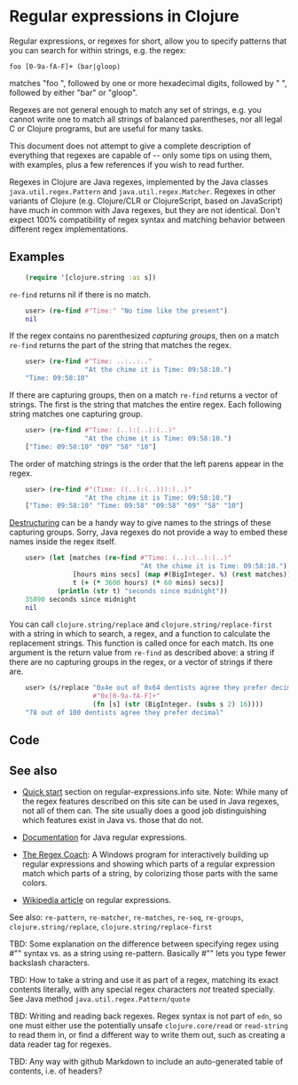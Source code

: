 # Regular expressions in Clojure

Regular expressions, or regexes for short, allow you to specify
patterns that you can search for within strings, e.g. the regex:

    foo [0-9a-fA-F]+ (bar|gloop)

matches "foo ", followed by one or more hexadecimal digits, followed
by " ", followed by either "bar" or "gloop".

Regexes are not general enough to match any set of strings, e.g. you
cannot write one to match all strings of balanced parentheses, nor all
legal C or Clojure programs, but are useful for many tasks.

This document does not attempt to give a complete description of
everything that regexes are capable of -- only some tips on using
them, with examples, plus a few references if you wish to read
further.

Regexes in Clojure are Java regexes, implemented by the Java classes
`java.util.regex.Pattern` and `java.util.regex.Matcher`.  Regexes in
other variants of Clojure (e.g. Clojure/CLR or ClojureScript, based on
JavaScript) have much in common with Java regexes, but they are not
identical.  Don't expect 100% compatibility of regex syntax and
matching behavior between different regex implementations.


## Examples

```clojure
    (require '[clojure.string :as s])
```

`re-find` returns nil if there is no match.

```clojure
    user> (re-find #"Time:" "No time like the present")
    nil
```

If the regex contains no parenthesized _capturing groups_, then on a
match `re-find` returns the part of the string that matches the regex.

```clojure
    user> (re-find #"Time: ..:..:.."
                   "At the chime it is Time: 09:58:10.")
    "Time: 09:58:10"
```

If there are capturing groups, then on a match `re-find` returns a
vector of strings.  The first is the string that matches the entire
regex.  Each following string matches one capturing group.

```clojure
    user> (re-find #"Time: (..):(..):(..)"
                   "At the chime it is Time: 09:58:10.")
    ["Time: 09:58:10" "09" "58" "10"]
```

The order of matching strings is the order that the left parens appear
in the regex.

```clojure
    user> (re-find #"(Time: ((..):(..))):(..)"
                   "At the chime it is Time: 09:58:10.")
    ["Time: 09:58:10" "Time: 09:58" "09:58" "09" "58" "10"]
```

[Destructuring][destructuring] can be a handy way to give names to the
strings of these capturing groups.  Sorry, Java regexes do not provide
a way to embed these names inside the regex itself.

[destructuring]: http://clojure.org/special_forms#binding-forms

```clojure
    user> (let [matches (re-find #"Time: (..):(..):(..)"
                                 "At the chime it is Time: 09:58:10.")
                [hours mins secs] (map #(BigInteger. %) (rest matches))
                t (+ (* 3600 hours) (* 60 mins) secs)]
            (println (str t) "seconds since midnight"))
    35890 seconds since midnight
    nil
```

You can call `clojure.string/replace` and
`clojure.string/replace-first` with a string in which to search, a
regex, and a function to calculate the replacement strings.  This
function is called once for each match.  Its one argument is the
return value from `re-find` as described above: a string if there are
no capturing groups in the regex, or a vector of strings if there are.

```clojure
    user> (s/replace "0x4e out of 0x64 dentists agree they prefer decimal"
                     #"0x[0-9a-fA-F]+"
                     (fn [s] (str (BigInteger. (subs s 2) 16))))
    "78 out of 100 dentists agree they prefer decimal"
```


## Code


## See also

+ [Quick start][regex-quickstart] section on regular-expressions.info
site.  Note: While many of the regex features described on this site
can be used in Java regexes, not all of them can.  The site usually
does a good job distinguishing which features exist in Java vs. those
that do not.

+ [Documentation][Java-regex] for Java regular expressions.

+ [The Regex Coach][regex-coach]: A Windows program for interactively
building up regular expressions and showing which parts of a regular
expression match which parts of a string, by colorizing those parts
with the same colors.

+ [Wikipedia article][Wikipedia-regex] on regular expressions.

[regex-quickstart]: http://www.regular-expressions.info/quickstart.html
[Java-regex]: http://docs.oracle.com/javase/6/docs/api/java/util/regex/Pattern.html
[regex-coach]: http://www.weitz.de/regex-coach/
[Wikipedia-regex]: http://en.wikipedia.org/wiki/Regular_expression

See also: `re-pattern`, `re-matcher`, `re-matches`, `re-seq`,
`re-groups`, `clojure.string/replace`, `clojure.string/replace-first`


TBD: Some explanation on the difference between specifying regex
using #"" syntax vs. as a string using re-pattern.  Basically #"" lets
you type fewer backslash characters.


TBD: How to take a string and use it as part of a regex, matching its
exact contents literally, with any special regex characters _not_
treated specially.  See Java method `java.util.regex.Pattern/quote`


TBD: Writing and reading back regexes.  Regex syntax is not part of
`edn`, so one must either use the potentially unsafe
`clojure.core/read` or `read-string` to read them in, or find a
different way to write them out, such as creating a data reader tag
for regexes.


TBD: Any way with github Markdown to include an auto-generated table
of contents, i.e. of headers?
